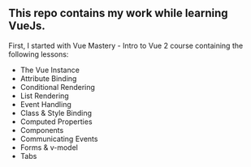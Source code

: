 ## This repo contains my work while learning VueJs.

First, I started with Vue Mastery - Intro to Vue 2 course containing the following lessons:
- The Vue Instance
- Attribute Binding
- Conditional Rendering
- List Rendering
- Event Handling
- Class & Style Binding
- Computed Properties
- Components
- Communicating Events
- Forms & v-model
- Tabs